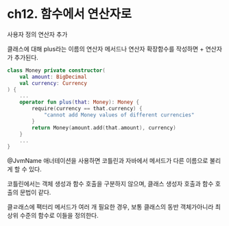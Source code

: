 # ch12. 함수에서 연산자로

사용자 정의 연산자 추가

클래스에 대해 plus라는 이름의 연산자 메서드나 연산자 확장함수를 작성하면 + 연산자가 추가된다.
```kotlin
class Money private constructor(
    val amount: BigDecimal
    val currency: Currency
) {
    ...
    operator fun plus(that: Money): Money {
        require(currency == that.currency) {
            "cannot add Money values of different currencies"
        }
        return Money(amount.add(that.amount), currency)
    }
    ...
}
```

@JvmName 애너테이션을 사용하면 코틀린과 자바에서 메서드가 다른 이름으로 불리게 할 수 있다.


코틀린에서는 객체 생성과 함수 호출을 구분하지 않으며, 클래스 생성자 호출과 함수 호출의 문법이 같다.

클ㄹ래스에 팩터리 메서드가 여러 개 필요한 경우, 보통 클래스의 동반 객체가아니라 최상위 수준의 함수로 이들을 정의한다.
